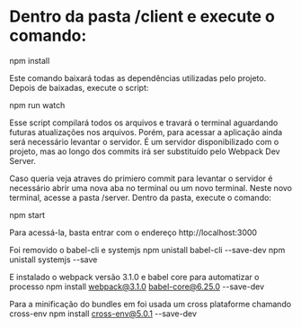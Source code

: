 # Dentro da pasta /client e execute o comando:

  npm install

Este comando baixará todas as dependências utilizadas pelo projeto. Depois de baixadas, execute o script:

  npm run watch

Esse script compilará todos os arquivos e travará o terminal aguardando futuras atualizações nos arquivos. Porém, para acessar a aplicação ainda será necessário levantar o servidor. É um servidor disponibilizado com o projeto, mas ao longo dos commits irá ser substituído pelo Webpack Dev Server.

Caso queria veja atraves do primiero commit para levantar o servidor é necessário abrir uma nova aba no terminal ou um novo terminal. Neste novo terminal, acesse a pasta /server. Dentro da pasta, execute o comando:

  npm start

Para acessá-la, basta entrar com o endereço http://localhost:3000

Foi removido o babel-cli e systemjs
  npm unistall babel-cli --save-dev
  npm unistall systemjs --save

E instalado o webpack versão 3.1.0 e babel core para automatizar o processo
npm install webpack@3.1.0 babel-core@6.25.0 --save-dev

Para a minificação do bundles em foi usada um cross plataforme chamando cross-env
  npm install cross-env@5.0.1 --save-dev